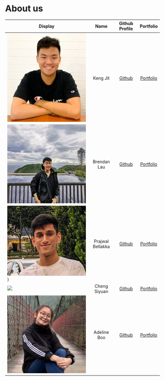 # About us

Display | Name | Github Profile | Portfolio 
--------|:----:|:--------------:|:---------:
![](diagrams-UG/kengjit.jpeg) | Keng Jit | [Github](https://github.com/kengjit) | [Portfolio](team/kengjit.md)
![](brendan.jpg) | Brendan Lau | [Github](https://github.com/brendanlsz) | [Portfolio](team/brendanlsz.md)
![](praj.jpg)) |  Prajwal Bellakka | [Github](https://github.com/praj-bellakka) | [Portfolio](team/praj-bellakka.md)
![](https://via.placeholder.com/100.png?text=Photo) | Cheng Siyuan | [Github](https://github.com/siyuancheng178) | [Portfolio](team/siyuancheng178.md)
![](adeline.jpg) | Adeline Boo | [Github](https://github.com/aaapppsss) | [Portfolio](team/aaapppsss.md)
